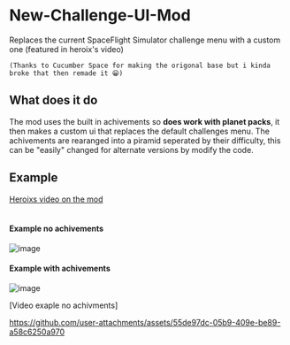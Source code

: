# New-Challenge-UI-Mod
Replaces the current SpaceFlight Simulator challenge menu with a custom one (featured in heroix's video)

`(Thanks to Cucumber Space for making the origonal base but i kinda broke that then remade it 😁)`

## What does it do
The mod uses the built in achivements so **does work with planet packs**, it then makes a custom ui that replaces the default challenges menu.
The achivements are rearanged into a piramid seperated by their difficulty, this can be "easily" changed for alternate versions by modify the code.



## Example
[Heroixs video on the mod](https://youtu.be/bY_Hye3ATBs?si=Wbv3Y1C85ndBvXvo) <br><br>

#### Example no achivements
![image](https://github.com/user-attachments/assets/c138d508-942b-4af5-b11d-d1b01968ff34)<br>
#### Example with achivements
![image](https://github.com/user-attachments/assets/259725de-d000-46e0-9853-622aab5ddf11)<br>

[Video exaple no achivments]


https://github.com/user-attachments/assets/55de97dc-05b9-409e-be89-a58c6250a970



